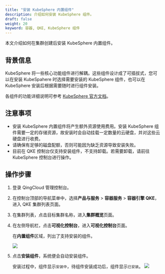 ```yaml
---
title: "安装 KubeSphere 内置组件"
description: 介绍如何安装 KubeSphere 组件。
draft: false
weight: 20
keyword: 容器, QKE, KubeSphere 组件
---
```


本文介绍如何在集群创建后安装 KubeSphere 内置组件。

## 背景信息

KubeSphere 将一些核心功能组件进行解耦。这些组件设计成了可插拔式，您可以在安装 KubeSpahere 时选择需要安装的 KubeSphere 组件，也可以在 KubeSphere 安装后根据需要随时进行组件安装。

各组件的功能详细说明可参考 [KubeSphere 官方文档](https://kubesphere.com.cn/docs/pluggable-components/)。

## 注意事项

- 安装 KubeSphere 内置组件将产生额外资源使用费用。安装 KubeSphere 组件需要一定的存储资源，故安装时会自动挂载一定数量的云硬盘，并对这些云硬盘进行收费。
- 请确保有足够的磁盘配额，否则可能因为缺乏资源导致安装失败。
- 目前在 QKE 控制台仅支持安装组件，不支持卸载。若需要卸载，请前往 KubeSphere 控制台进行操作。

## 操作步骤

1. 登录 QingCloud 管理控制台。

2. 在控制台顶部的导航菜单中，选择**产品与服务** > **容器服务** > **容器引擎 QKE**，进入 QKE 集群列表页面。

3. 在集群列表，点击目标集群名称，进入**集群概览**页面。

4. 在左侧导航栏，点击**可视化控制台**，进入**可视化控制台**页面。

   在**内置组件**区域，列出了支持安装的组件。

   ![](../../../_images/ks_components_install.png)

5. 点击**安装组件**，系统便会自动安装组件。

   安装过程中，组件显示`安装中`，待组件安装成功后，组件显示`已安装`。
   ![](../../../_images/ks_components_install_done.png)

   
